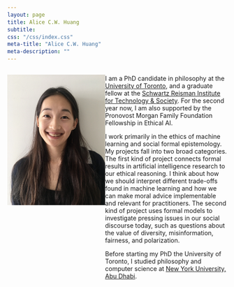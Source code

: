```yaml
---
layout: page
title: Alice C.W. Huang
subtitle:
css: "/css/index.css"
meta-title: "Alice C.W. Huang"
meta-description: ""
---
```

<!---
<div style="text-align: left;">
  <p><img src="/img/profile.jpg" width="60%" height="auto"></p>
</div>
-->

<div style="display: flex; justify-content: space-between; width: 100%;">
  <div style="flex: 1;">
    <p><img src="/img/profile.jpg" width="100%" height="auto"></p>
  </div>
  <div style="flex: 1.25;">
    <p>I am a PhD candidate in philosophy at the <a href="https://philosophy.utoronto.ca">University of Toronto</a>, and a graduate fellow at the <a href="https://srinstitute.utoronto.ca">Schwartz Reisman Institute for Technology & Society</a>. For the second year now, I am also supported by the Pronovost Morgan Family Foundation Fellowship in Ethical AI.</p>

  <p>I work primarily in the ethics of machine learning and social formal epistemology. My projects fall into two broad categories. The first kind of project connects formal results in artificial intelligence research to our ethical reasoning. I think about how we should interpret different trade-offs found in machine learning and how we can make moral advice implementable and relevant for practitioners. The second kind of project uses formal models to investigate pressing issues in our social discourse today, such as questions about the value of diversity, misinformation, fairness, and polarization.</p>

  <p>Before starting my PhD the University of Toronto, I studied philosophy and computer science at <a href="https://nyuad.nyu.edu/en/">New York University, Abu Dhabi</a>.</p>
  </div>
</div>


<!---
I am a PhD candidate in philosophy at the [University of Toronto](https://philosophy.utoronto.ca), and a graduate fellow at the [Schwartz Reisman Institute for Technology & Society](https://srinstitute.utoronto.ca). For the second year now, I am also supported by the Pronovost Morgan Family Foundation Fellowship in Ethical AI.

I work primarily in the ethics of machine learning and social formal epistemology. My projects fall into two broad categories. The first kind of project connects formal results in artificial intelligence research to our ethical reasoning. I think about how we should interpret different trade-offs found in machine learning and how we can make moral advice implementable and relevant for practitioners. The second kind of project uses formal models to investigate pressing issues in our social discourse today, such as questions about the value of diversity, misinformation, fairness, and polarization.

Before starting my PhD the University of Toronto, I studied philosophy and computer science at [New York University, Abu Dhabi](https://nyuad.nyu.edu/en/).
-->


&nbsp;
&nbsp;
&nbsp;
&nbsp;
&nbsp;
&nbsp;



